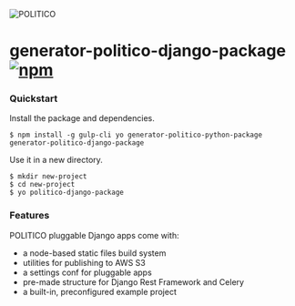 ![POLITICO](https://rawgithub.com/The-Politico/src/master/images/logo/badge.png)

# generator-politico-django-package [![npm](https://img.shields.io/npm/v/generator-politico-django-package.svg)](https://www.npmjs.com/package/generator-politico-django-package)

### Quickstart

Install the package and dependencies.

```
$ npm install -g gulp-cli yo generator-politico-python-package generator-politico-django-package
```

Use it in a new directory.

```
$ mkdir new-project
$ cd new-project
$ yo politico-django-package
```

### Features

POLITICO pluggable Django apps come with:

- a node-based static files build system
- utilities for publishing to AWS S3
- a settings conf for pluggable apps
- pre-made structure for Django Rest Framework and Celery
- a built-in, preconfigured example project
